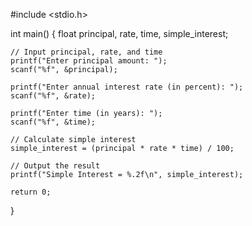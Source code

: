 #include <stdio.h>

int main() {
    float principal, rate, time, simple_interest;

    // Input principal, rate, and time
    printf("Enter principal amount: ");
    scanf("%f", &principal);

    printf("Enter annual interest rate (in percent): ");
    scanf("%f", &rate);

    printf("Enter time (in years): ");
    scanf("%f", &time);

    // Calculate simple interest
    simple_interest = (principal * rate * time) / 100;

    // Output the result
    printf("Simple Interest = %.2f\n", simple_interest);

    return 0;
}
